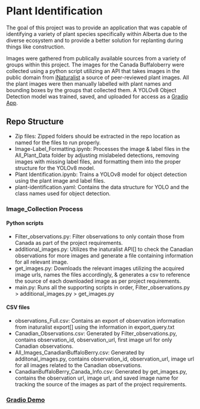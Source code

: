 # Plant Identification

The goal of this project was to provide an application that was capable of identifying a variety of plant species specifically within Alberta due to the diverse ecosystem and to provide a better solution for replanting during things like construction.

Images were gathered from publically available sources from a variety of groups within this project. The images for the Canada Buffaloberry were collected using a python script utilizing an API that takes images in the public domain from [iNaturalist](https://www.inaturalist.org/) a source of peer-reviewed plant images. All the plant images were then manually labelled with plant names and bounding boxes by the groups that collected them. A YOLOv8 Object Detection model was trained, saved, and uploaded for access as a [Gradio App](https://kadenshubert-plant-id-demo.hf.space).

## Repo Structure
- Zip files: Zipped folders should be extracted in the repo location as named for the files to run properly.
- Image-Label_Formatting.ipynb: Processes the image & label files in the All_Plant_Data folder by adjusting mislabeled detections, removing images with missing label files, and formatting them into the proper structure for the YOLOv8 model.
- Plant Identification.ipynb: Trains a YOLOv8 model for object detection using the plant image and label files.
- plant-identification.yaml: Contains the data structure for YOLO and the class names used for object detection.

### Image_Collection Process
#### Python scripts
- Filter_observations.py: Filter observations to only contain those from Canada as part of the project requirements.
- additional_images.py: Utilizes the inaturalist API[] to check the Canadian observations for more images and generate a file containing information for all relevant image.
- get_images.py: Downloads the relevant images utilizing the acquired image urls, names the files accordingly, & generates a csv to reference the source of each downloaded image as per project requirements.
- main.py: Runs all the supporting scripts in order, Filter_observations.py > additional_images.py > get_images.py
#### CSV files
- observations_Full.csv: Contains an export of observation information from inaturalist export[] using the information in export_query.txt
- Canadian_Observations.csv: Generated by Filter_observations.py, contains observation_id, observation_url, first image url for only Canadian observations.
- All_Images_CanadianBuffaloBerry.csv: Generated by additonal_images.py, contains observation_id, observation_url, image url for all images related to the Canadian observations.  
- CanadianBuffaloBerry_Canada_Info.csv: Generated by get_images.py, contains the observation url, image url, and saved image name for tracking the source of the images as part of the project requirements.

### [Gradio Demo](https://kadenshubert-plant-id-demo.hf.space)


